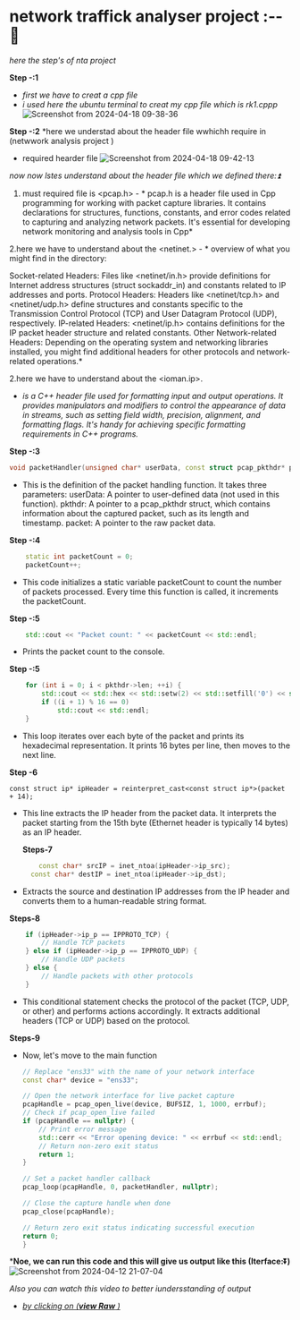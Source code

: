 # network traffick analyser project :--🔽
*here the step's of nta project*

**Step -:1**
 - *first we have to creat a cpp file*
 - *i used here the ubuntu terminal to creat my cpp file which is rk1.cppp*
   ![Screenshot from 2024-04-18 09-38-36](https://github.com/Rjesh2006/NTA/assets/143868643/17519ab9-23f4-4ce0-ab38-ac29ab12b208)



**Step -:2**
*here we understad about the header file wwhichh require in (netwwork analysis project )
 - required hearder file
    ![Screenshot from 2024-04-18 09-42-13](https://github.com/Rjesh2006/NTA/assets/143868643/e79e68a0-25e1-4a05-9d6c-31d216f8b17a)


 *now now lstes understand about the header file which we defined there:⏫*
   1. must required file is <pcap.h>
    -  * pcap.h is a header file used in Cpp programming for working with packet capture libraries. It contains declarations for structures, functions, constants, and error codes related to capturing and analyzing 
         network packets. It's essential for developing network monitoring and analysis tools in Cpp*


   2.here we have to understand about the <netinet.>
    - * overview of what you might find in the <netinet> directory:

 Socket-related Headers: Files like <netinet/in.h> provide definitions for Internet address structures (struct sockaddr_in) and constants related to IP addresses and ports.
 Protocol Headers: Headers like <netinet/tcp.h> and <netinet/udp.h> define structures and constants specific to the Transmission Control Protocol (TCP) and User Datagram Protocol (UDP), respectively.
 IP-related Headers: <netinet/ip.h> contains definitions for the IP packet header structure and related constants.
 Other Network-related Headers: Depending on the operating system and networking libraries installed, you might find additional headers for other protocols and network-related operations.*


   2.here we have to understand about the <ioman.ip>.
   - *<iomanip> is a C++ header file used for formatting input and output operations. It provides manipulators and modifiers to control the appearance of data in streams, such as setting field width, precision, 
    alignment, and formatting flags. It's handy for achieving specific formatting requirements in C++ programs.*




**Step -:3**
```cpp
void packetHandler(unsigned char* userData, const struct pcap_pkthdr* pkthdr, const unsigned char* packet) {
```
- This is the definition of the packet handling function. It takes three parameters:
userData: A pointer to user-defined data (not used in this function).
pkthdr: A pointer to a pcap_pkthdr struct, which contains information about the captured packet, such as its length and timestamp.
packet: A pointer to the raw packet data.



**Step -:4**
```cpp
    static int packetCount = 0;
    packetCount++;
```
- This code initializes a static variable packetCount to count the number of packets processed. Every time this function is called, it increments the packetCount.

**Step -:5**

```cpp
    std::cout << "Packet count: " << packetCount << std::endl;
```
- Prints the packet count to the console.


**Step -:5**
```cpp
    for (int i = 0; i < pkthdr->len; ++i) {
        std::cout << std::hex << std::setw(2) << std::setfill('0') << static_cast<int>(packet[i]) << " ";
        if ((i + 1) % 16 == 0)
            std::cout << std::endl;
    }
```
- This loop iterates over each byte of the packet and prints its hexadecimal representation. It prints 16 bytes per line, then moves to the next line.


**Step -6**
```
const struct ip* ipHeader = reinterpret_cast<const struct ip*>(packet + 14);
```
- This line extracts the IP header from the packet data. It interprets the packet starting from the 15th byte (Ethernet header is typically 14 bytes) as an IP header.

  **Steps-7**

  ```cpp
      const char* srcIP = inet_ntoa(ipHeader->ip_src);
    const char* destIP = inet_ntoa(ipHeader->ip_dst);
  ```
- Extracts the source and destination IP addresses from the IP header and converts them to a human-readable string format.



**Steps-8**

```cpp
    if (ipHeader->ip_p == IPPROTO_TCP) {
        // Handle TCP packets
    } else if (ipHeader->ip_p == IPPROTO_UDP) {
        // Handle UDP packets
    } else {
        // Handle packets with other protocols
    }
```

- This conditional statement checks the protocol of the packet (TCP, UDP, or other) and performs actions accordingly. It extracts additional headers (TCP or UDP) based on the protocol.


**Steps-9**
- Now, let's move to the main function
    ```cpp
    // Replace "ens33" with the name of your network interface
    const char* device = "ens33";

    // Open the network interface for live packet capture
    pcapHandle = pcap_open_live(device, BUFSIZ, 1, 1000, errbuf);
    // Check if pcap_open_live failed
    if (pcapHandle == nullptr) {
        // Print error message
        std::cerr << "Error opening device: " << errbuf << std::endl;
        // Return non-zero exit status
        return 1;
    }

    // Set a packet handler callback
    pcap_loop(pcapHandle, 0, packetHandler, nullptr);

    // Close the capture handle when done
    pcap_close(pcapHandle);

    // Return zero exit status indicating successful execution
    return 0;
  }
  ```

***Noe, we can run this code and this will give us output like this (Iterface:⏬)**
![Screenshot from 2024-04-12 21-07-04](https://github.com/Rjesh2006/NTA/assets/143868643/2a8c4fdf-2e88-45df-a6b2-aa7b89a2bdfc)

*Also you can watch this video to better iundersstanding of output*
 - [*by clicking on (**view Raw** )*](https://github.com/Rjesh2006/NTA/blob/main/Screencast%20from%2018-04-24%2010%3A25%3A50%20AM%20IST.webm)



   

  





